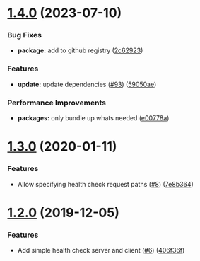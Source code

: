 # [1.4.0](https://github.com/5app/health-check-helpers/compare/v1.3.0...v1.4.0) (2023-07-10)


### Bug Fixes

* **package:** add to github registry ([2c62923](https://github.com/5app/health-check-helpers/commit/2c62923a0bb3ff74ae632d3fd18a222445755057))


### Features

* **update:** update dependencies ([#93](https://github.com/5app/health-check-helpers/issues/93)) ([59050ae](https://github.com/5app/health-check-helpers/commit/59050aefc86203630ecff33f0e7c35c29b0e7f80))


### Performance Improvements

* **packages:** only bundle up whats needed ([e00778a](https://github.com/5app/health-check-helpers/commit/e00778a64ddb030ebb348f24b5889c4aaafe46a4))

# [1.3.0](https://github.com/5app/health-check-helpers/compare/v1.2.0...v1.3.0) (2020-01-11)


### Features

* Allow specifying health check request paths ([#8](https://github.com/5app/health-check-helpers/issues/8)) ([7e8b364](https://github.com/5app/health-check-helpers/commit/7e8b364fc7a11735744f619686049d4e8cdc787f))

# [1.2.0](https://github.com/5app/health-check-helpers/compare/v1.1.0...v1.2.0) (2019-12-05)


### Features

* Add simple health check server and client ([#6](https://github.com/5app/health-check-helpers/issues/6)) ([406f36f](https://github.com/5app/health-check-helpers/commit/406f36fa4a10bca1ecf38fd470bfb2077427c62f))

